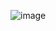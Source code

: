 
![image](https://user-images.githubusercontent.com/117897416/236487937-4ce2c98e-cf31-464f-9968-6bbc64a75b1b.png)
